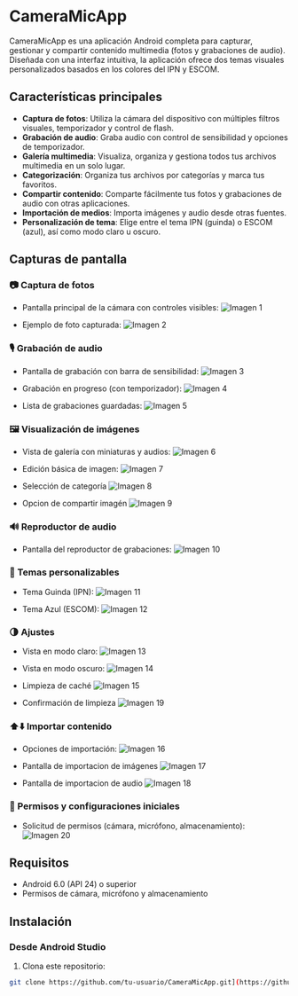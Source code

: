 # CameraMicApp

CameraMicApp es una aplicación Android completa para capturar, gestionar y compartir contenido multimedia (fotos y grabaciones de audio). Diseñada con una interfaz intuitiva, la aplicación ofrece dos temas visuales personalizados basados en los colores del IPN y ESCOM.

## Características principales

- **Captura de fotos**: Utiliza la cámara del dispositivo con múltiples filtros visuales, temporizador y control de flash.
- **Grabación de audio**: Graba audio con control de sensibilidad y opciones de temporizador.
- **Galería multimedia**: Visualiza, organiza y gestiona todos tus archivos multimedia en un solo lugar.
- **Categorización**: Organiza tus archivos por categorías y marca tus favoritos.
- **Compartir contenido**: Comparte fácilmente tus fotos y grabaciones de audio con otras aplicaciones.
- **Importación de medios**: Importa imágenes y audio desde otras fuentes.
- **Personalización de tema**: Elige entre el tema IPN (guinda) o ESCOM (azul), así como modo claro u oscuro.

## Capturas de pantalla

### 📷 Captura de fotos
- Pantalla principal de la cámara con controles visibles:
  ![Imagen 1](assets/1.png)
  
- Ejemplo de foto capturada:
  ![Imagen 2](assets/2.png)
  

### 🎙 Grabación de audio
- Pantalla de grabación con barra de sensibilidad:
  ![Imagen 3](assets/3.png)
  
- Grabación en progreso (con temporizador):
  ![Imagen 4](assets/4.png)

- Lista de grabaciones guardadas:
  ![Imagen 5](assets/5.png)

### 🖼 Visualización de imágenes
- Vista de galería con miniaturas y audios:
  ![Imagen 6](assets/6.png)
  
- Edición básica de imagen:
  ![Imagen 7](assets/7.png)

- Selección de categoría
  ![Imagen 8](assets/8.png)

- Opcion de compartir imagén
  ![Imagen 9](assets/9.png)

  
### 🔊 Reproductor de audio
- Pantalla del reproductor de grabaciones:
  ![Imagen 10](assets/10.png)

### 🎨 Temas personalizables
- Tema Guinda (IPN):
  ![Imagen 11](assets/11.png)

- Tema Azul (ESCOM):
  ![Imagen 12](assets/12.png)

### 🌗 Ajustes
- Vista en modo claro:
  ![Imagen 13](assets/13.png)

- Vista en modo oscuro:
  ![Imagen 14](assets/14.png)

- Limpieza de caché
  ![Imagen 15](assets/15.png)
- Confirmación de limpieza
  ![Imagen 19](assets/19.png)

### ⬆️⬇️ Importar contenido
- Opciones de importación:
  ![Imagen 16](assets/16.png)

- Pantalla de importacion de imágenes
  ![Imagen 17](assets/17.png)

- Pantalla de importacion de audio
  ![Imagen 18](assets/18.png)

### 🔐 Permisos y configuraciones iniciales
- Solicitud de permisos (cámara, micrófono, almacenamiento):
  ![Imagen 20](assets/20.png)


## Requisitos

- Android 6.0 (API 24) o superior
- Permisos de cámara, micrófono y almacenamiento

## Instalación

### Desde Android Studio

1. Clona este repositorio:
```bash
git clone https://github.com/tu-usuario/CameraMicApp.git](https://github.com/GioSENPAII/Practica_3_Ejercicio_2.git
